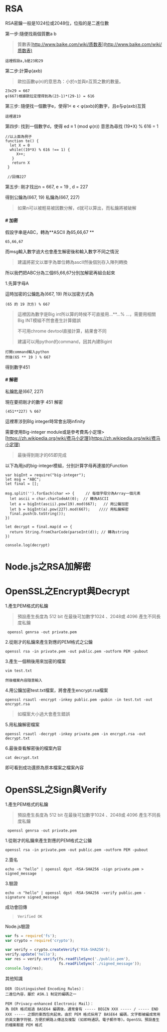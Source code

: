 # RSA

RSA密鑰一般是1024位或2048位，位指的是二進位數

第一步:隨便找兩個質數a b

> 質數表[http://www.baike.com/wiki/质数表](http://www.baike.com/wiki/质数表)

```
這裡假設a,b是23和29
```

第二步:計算φ\(axb\)

> 歐拉函數φ\(n\)的意思為：小於n並與n互質之數的數量。

```
23x29 = 667  
φ(667)根據歐拉定理得到為(23-1)*(29-1) = 616
```

第三步: 隨便找一個數字e，使得1&lt; e &lt; φ\(axb\)的數字，且e与φ\(axb\)互質

```
這裡選19
```

第四步: 找到一個數字d，使得 ed ≡ 1 \(mod φ\(n\)\)        意思為尋找 \(19\*X\) % 616  = 1

```
//以上面為例子
function te() {
  let X = 0
  while((19*X) % 616 !== 1) {
     X++;
   }
   return X
 }

 //回傳227
```

第五步: 剛才找出n = 667,  e = 19 , d = 227

得到公鑰為\(667, 19\)  私鑰為\(667, 227\)

> 如果n可以被輕易被因數分解，d就可以算出，而私鑰將被破解

#### \# 加密

假設字串是ABC，轉為**ASCII 為65,66,67 **

```
65,66,67
```

而msg輸入數字過大也會產生解密後和輸入數字不同之情況

> 建議將密文以單字為單位轉為ascII然後個別存入陣列轉換

所以我們把ABC分為三個65,66,67分別加解密再組合起來

1.先算字母A

這時加密的公鑰匙為\(667, 19\) 所以加密方式為

```
(65 的 19 次方) % 667
```

> 這裡因為數字是Big int所以算的時候不可直接用...\*\*...% ...，需要用相關Big INT模組不然會產生計算錯誤
>
> 不可用chrome devtool直接計算，結果會不同
>
> 建議可以用python的command，因其內建Bigint

```
打開command輸入python
然後(65 ** 19 ) % 667
```

得到數字451

#### \# 解密

私鑰匙是\(667, 227\)

現在要把剛才的數字 451 解密

```
(451**227) % 667
```

這裡牽涉到BIg integer時常會出現infinity

需要使用Big-integer module或是參考費馬小定理&gt;[https://zh.wikipedia.org/wiki/费马小定理](https://zh.wikipedia.org/wiki/费马小定理)

> 最後得到剛才的65即完成

以下為用js的big-integer模組，分別計算字母再連接的Function

```
var bigInt = require("big-integer");
let msg = "ABC";
let final = [];

msg.split('').forEach(char => {     // 每個字母分為Array一個元素
  let ascii = char.charCodeAt(0);  // 轉為ASCII
  let a = bigInt(ascii).pow(19).mod(667);   // 用公鑰加密
  let b = bigInt(a).pow(227).mod(667);    //// 用私鑰解密
  final.push(b.toString());
})

let decrypt = final.map(d => {
  return String.fromCharCode(parseInt(d)); // 轉為string
})

console.log(decrypt)
```

# Node.js之RSA加解密

# 

# OpenSSL之Encrypt與Decrypt

1.產生PEM格式的私鑰

> 預設產生長度為 512 bit  在最後可加數字1024 、2048或 4096 產生不同長度私鑰

```
 openssl genrsa -out private.pem
```

2.從剛才的私鑰來產生對應的PEM格式之公鑰

```
openssl rsa -in private.pem -out public.pem -outform PEM -pubout
```

3.產生一個稍後用來加密的檔案

```
vim test.txt

然後檔案內容隨意輸入
```

4.用公鑰加密test.txt檔案，將會產生encrypt.rsa檔案

```
openssl rsautl -encrypt -inkey public.pem -pubin -in test.txt -out encrypt.rsa
```

> 如檔案大小過大會產生錯誤

5.用私鑰解密檔案

```
openssl rsautl -decrypt -inkey private.pem -in encrypt.rsa -out decrypt.txt
```

6.最後查看解密後的檔案內容

```
cat decrypt.txt
```

即可看到成功還原為原本檔案之檔案內容

# OpenSSL之Sign與Verify

1.產生PEM格式的私鑰

> 預設產生長度為 512 bit  在最後可加數字1024 、2048或 4096 產生不同長度私鑰

```
 openssl genrsa -out private.pem
```

1.從剛才的私鑰來產生對應的PEM格式之公鑰

```
openssl rsa -in private.pem -out public.pem -outform PEM -pubout
```

2.簽名

```
echo -n "hello" | openssl dgst -RSA-SHA256 -sign private.pem > signed_message
```

3.驗證

```
echo -n "hello" | openssl dgst -RSA-SHA256 -verify public.pem -signature signed_message
```

成功會回傳

> ```
> Verified OK
> ```

Node.js驗證

```js
var fs = require('fs');
var crypto = require('crypto');

var verify = crypto.createVerify('RSA-SHA256');
verify.update('hello');
var res = verify.verify(fs.readFileSync('./public.pem'),
                        fs.readFileSync('./signed_message'));
console.log(res);
```

其他知識

```
DER (Distinguished Encoding Rules)：
二進位內容，屬於 ASN.1 制定的編碼之一

PEM (Privacy-enhanced Electronic Mail)：
為 DER 格式經過 BASE64 編碼後，通常會有 ----- BEGIN XXX ----- / ----- END XXX ----- 之類的東西包夾起來。由於 PEM 格式採用了 BASE64 編碼，文字都被編成常用的英文數字符號，方便於網路上傳送及複製 (如即時通訊、電子郵件等)。OpenSSL 預設產生的檔案都是 PEM 格式
```




